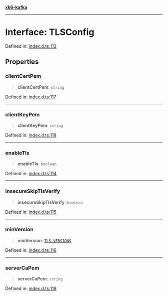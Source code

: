 [**xk6-kafka**](../README.md)

---

# Interface: TLSConfig

Defined in: [index.d.ts:113](https://github.com/mostafa/xk6-kafka/blob/main/api-docs/index.d.ts#L113)

## Properties

### clientCertPem

> **clientCertPem**: `string`

Defined in: [index.d.ts:117](https://github.com/mostafa/xk6-kafka/blob/main/api-docs/index.d.ts#L117)

---

### clientKeyPem

> **clientKeyPem**: `string`

Defined in: [index.d.ts:118](https://github.com/mostafa/xk6-kafka/blob/main/api-docs/index.d.ts#L118)

---

### enableTls

> **enableTls**: `boolean`

Defined in: [index.d.ts:114](https://github.com/mostafa/xk6-kafka/blob/main/api-docs/index.d.ts#L114)

---

### insecureSkipTlsVerify

> **insecureSkipTlsVerify**: `boolean`

Defined in: [index.d.ts:115](https://github.com/mostafa/xk6-kafka/blob/main/api-docs/index.d.ts#L115)

---

### minVersion

> **minVersion**: [`TLS_VERSIONS`](../enumerations/TLS_VERSIONS.md)

Defined in: [index.d.ts:116](https://github.com/mostafa/xk6-kafka/blob/main/api-docs/index.d.ts#L116)

---

### serverCaPem

> **serverCaPem**: `string`

Defined in: [index.d.ts:119](https://github.com/mostafa/xk6-kafka/blob/main/api-docs/index.d.ts#L119)
